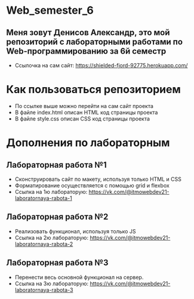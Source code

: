 # Web_semester_6
## Меня зовут Денисов Александр, это мой репозиторий с лабораторными работами по Web-программированию за 6й семестр
+ Ссылочка на сам сайт: https://shielded-fjord-92775.herokuapp.com/

# Как пользоваться репозиторием 
+ По ссылке выше можно перейти на сам сайт проекта
+ В файле index.html описан HTML код страницы проекта
+ В файле style.css описан CSS код страницы проекта

# Дополнения по лабораторным
## Лабораторная работа №1
+ Сконструировать сайт по макету, используя только HTML и CSS
+ Форматирование осуществляется с помощью grid и flexbox
+ Ссылка на 1ю лабораторую: https://vk.com/@itmowebdev21-laboratornaya-rabota-1

## Лабораторная работа №2
+ Реализовать функционал, используя только JS
+ Ссылка на 2ю лабораторую: https://vk.com/@itmowebdev21-laboratornaya-rabota-2

## Лабораторная работа №3
+ Перенести весь основной функционал на сервер.
+ Ссылка на 3ю лабораторую: https://vk.com/@itmowebdev21-laboratornaya-rabota-3
